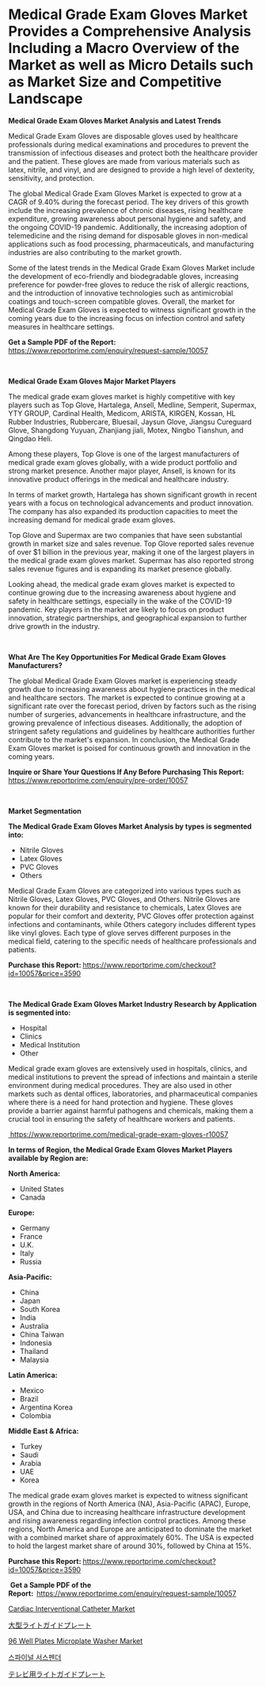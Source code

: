 <p><h1>Medical Grade Exam Gloves Market Provides a Comprehensive Analysis Including a Macro Overview of the Market as well as Micro Details such as Market Size and Competitive Landscape</h1></p><p><strong>Medical Grade Exam Gloves Market Analysis and Latest Trends</strong></p>
<p><p>Medical Grade Exam Gloves are disposable gloves used by healthcare professionals during medical examinations and procedures to prevent the transmission of infectious diseases and protect both the healthcare provider and the patient. These gloves are made from various materials such as latex, nitrile, and vinyl, and are designed to provide a high level of dexterity, sensitivity, and protection.</p><p>The global Medical Grade Exam Gloves Market is expected to grow at a CAGR of 9.40% during the forecast period. The key drivers of this growth include the increasing prevalence of chronic diseases, rising healthcare expenditure, growing awareness about personal hygiene and safety, and the ongoing COVID-19 pandemic. Additionally, the increasing adoption of telemedicine and the rising demand for disposable gloves in non-medical applications such as food processing, pharmaceuticals, and manufacturing industries are also contributing to the market growth.</p><p>Some of the latest trends in the Medical Grade Exam Gloves Market include the development of eco-friendly and biodegradable gloves, increasing preference for powder-free gloves to reduce the risk of allergic reactions, and the introduction of innovative technologies such as antimicrobial coatings and touch-screen compatible gloves. Overall, the market for Medical Grade Exam Gloves is expected to witness significant growth in the coming years due to the increasing focus on infection control and safety measures in healthcare settings.</p></p>
<p><strong>Get a Sample PDF of the Report:&nbsp;</strong> <a href="https://www.reportprime.com/enquiry/request-sample/10057">https://www.reportprime.com/enquiry/request-sample/10057</a></p>
<p>&nbsp;</p>
<p><strong>Medical Grade Exam Gloves Major Market Players</strong></p>
<p><p>The medical grade exam gloves market is highly competitive with key players such as Top Glove, Hartalega, Ansell, Medline, Semperit, Supermax, YTY GROUP, Cardinal Health, Medicom, ARISTA, KIRGEN, Kossan, HL Rubber Industries, Rubbercare, Bluesail, Jaysun Glove, Jiangsu Cureguard Glove, Shangdong Yuyuan, Zhanjiang jiali, Motex, Ningbo Tianshun, and Qingdao Heli. </p><p>Among these players, Top Glove is one of the largest manufacturers of medical grade exam gloves globally, with a wide product portfolio and strong market presence. Another major player, Ansell, is known for its innovative product offerings in the medical and healthcare industry.</p><p>In terms of market growth, Hartalega has shown significant growth in recent years with a focus on technological advancements and product innovation. The company has also expanded its production capacities to meet the increasing demand for medical grade exam gloves.</p><p>Top Glove and Supermax are two companies that have seen substantial growth in market size and sales revenue. Top Glove reported sales revenue of over $1 billion in the previous year, making it one of the largest players in the medical grade exam gloves market. Supermax has also reported strong sales revenue figures and is expanding its market presence globally.</p><p>Looking ahead, the medical grade exam gloves market is expected to continue growing due to the increasing awareness about hygiene and safety in healthcare settings, especially in the wake of the COVID-19 pandemic. Key players in the market are likely to focus on product innovation, strategic partnerships, and geographical expansion to further drive growth in the industry.</p></p>
<p>&nbsp;</p>
<p><strong>What Are The Key Opportunities For Medical Grade Exam Gloves Manufacturers?</strong></p>
<p><p>The global Medical Grade Exam Gloves market is experiencing steady growth due to increasing awareness about hygiene practices in the medical and healthcare sectors. The market is expected to continue growing at a significant rate over the forecast period, driven by factors such as the rising number of surgeries, advancements in healthcare infrastructure, and the growing prevalence of infectious diseases. Additionally, the adoption of stringent safety regulations and guidelines by healthcare authorities further contribute to the market's expansion. In conclusion, the Medical Grade Exam Gloves market is poised for continuous growth and innovation in the coming years.</p></p>
<p><strong>Inquire or Share Your Questions If Any Before Purchasing This Report:</strong> <a href="https://www.reportprime.com/enquiry/pre-order/10057">https://www.reportprime.com/enquiry/pre-order/10057</a></p>
<p>&nbsp;</p>
<p><strong>Market Segmentation</strong></p>
<p><strong>The Medical Grade Exam Gloves Market Analysis by types is segmented into:</strong></p>
<p><ul><li>Nitrile Gloves</li><li>Latex Gloves</li><li>PVC Gloves</li><li>Others</li></ul></p>
<p><p>Medical Grade Exam Gloves are categorized into various types such as Nitrile Gloves, Latex Gloves, PVC Gloves, and Others. Nitrile Gloves are known for their durability and resistance to chemicals, Latex Gloves are popular for their comfort and dexterity, PVC Gloves offer protection against infections and contaminants, while Others category includes different types like vinyl gloves. Each type of glove serves different purposes in the medical field, catering to the specific needs of healthcare professionals and patients.</p></p>
<p><strong>Purchase this Report:&nbsp;</strong><a href="https://www.reportprime.com/checkout?id=10057&price=3590">https://www.reportprime.com/checkout?id=10057&price=3590</a></p>
<p>&nbsp;</p>
<p><strong>The Medical Grade Exam Gloves Market Industry Research by Application is segmented into:</strong></p>
<p><ul><li>Hospital</li><li>Clinics</li><li>Medical Institution</li><li>Other</li></ul></p>
<p><p>Medical grade exam gloves are extensively used in hospitals, clinics, and medical institutions to prevent the spread of infections and maintain a sterile environment during medical procedures. They are also used in other markets such as dental offices, laboratories, and pharmaceutical companies where there is a need for hand protection and hygiene. These gloves provide a barrier against harmful pathogens and chemicals, making them a crucial tool in ensuring the safety of healthcare workers and patients.</p></p>
<p><a href="https://www.reportprime.com/medical-grade-exam-gloves-r10057">&nbsp;https://www.reportprime.com/medical-grade-exam-gloves-r10057</a></p>
<p><strong>In terms of Region, the Medical Grade Exam Gloves Market Players available by Region are:</strong></p>
<p>
    <p> <strong> North America: </strong>
        <ul>
            <li>United States</li>
            <li>Canada</li>
        </ul>
        </p> 
    <p> <strong> Europe: </strong>
        <ul>
            <li>Germany</li>
            <li>France</li>
            <li>U.K.</li>
            <li>Italy</li>
            <li>Russia</li>
        </ul>
        </p> 
    <p> <strong> Asia-Pacific: </strong>
        <ul>
            <li>China</li>
            <li>Japan</li>
            <li>South Korea</li>
            <li>India</li>
            <li>Australia</li>
            <li>China Taiwan</li>
            <li>Indonesia</li>
            <li>Thailand</li>
            <li>Malaysia</li>
        </ul>
        </p> 
    <p> <strong> Latin America: </strong>
        <ul>
            <li>Mexico</li>
            <li>Brazil</li>
            <li>Argentina Korea</li>
            <li>Colombia</li>
        </ul>
        </p> 
    <p> <strong> Middle East & Africa: </strong>
        <ul>
            <li>Turkey</li>
            <li>Saudi</li>
            <li>Arabia</li>
            <li>UAE</li>
            <li>Korea</li>
        </ul>
    </p>
    </p>
<p><p>The medical grade exam gloves market is expected to witness significant growth in the regions of North America (NA), Asia-Pacific (APAC), Europe, USA, and China due to increasing healthcare infrastructure development and rising awareness regarding infection control practices. Among these regions, North America and Europe are anticipated to dominate the market with a combined market share of approximately 60%. The USA is expected to hold the largest market share of around 30%, followed by China at 15%.</p></p>
<p><strong>Purchase this Report: </strong><a href="https://www.reportprime.com/checkout?id=10057&price=3590">https://www.reportprime.com/checkout?id=10057&price=3590</a></p>
<p>&nbsp;<strong>Get a Sample PDF of the Report:&nbsp;&nbsp;</strong><a href="https://www.reportprime.com/enquiry/request-sample/10057">https://www.reportprime.com/enquiry/request-sample/10057</a></p>
<p><strong></strong></p>
<p><p><a href="https://medium.com/@kirstencharrison82024/future-trends-in-global-cardiac-interventional-catheter-market-market-insights-and-analysis-from-11ad41582208">Cardiac Interventional Catheter Market</a></p><p><a href="https://github.com/tubbs463/Market-Research-Report-List-3/blob/main/807480285887.md">大型ライトガイドプレート</a></p><p><a href="https://github.com/mbisetmhermsr/Market-Research-Report-List-3/blob/main/96-well-plates-microplate-washer-market.md">96 Well Plates Microplate Washer Market</a></p><p><a href="https://github.com/muchswr/Market-Research-Report-List-2/blob/main/8720261106534.md">스파이널 서스펜더</a></p><p><a href="https://github.com/decker5351/Market-Research-Report-List-3/blob/main/796709485886.md">テレビ用ライトガイドプレート</a></p></p>